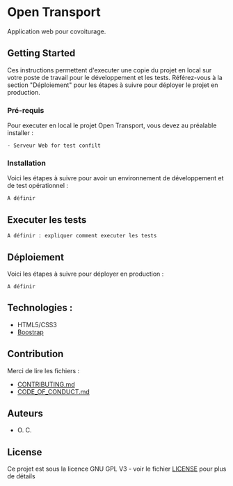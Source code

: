 # Open Transport

Application web pour covoiturage.

## Getting Started

Ces instructions permettent d'executer une copie du projet en local sur votre poste de travail pour le développement et les tests. Référez-vous à la section "Déploiement" pour les étapes à suivre pour déployer le projet en production.

### Pré-requis

Pour executer en local le projet Open Transport, vous devez au préalable installer :

```
- Serveur Web for test confilt

```

### Installation

Voici les étapes à suivre pour avoir un environnement de développement et de test opérationnel :

```
A définir
```

## Executer les tests

```
A définir : expliquer comment executer les tests
```

## Déploiement

Voici les étapes à suivre pour déployer en production :

```
A définir
```

## Technologies :

- HTML5/CSS3
- [Boostrap](https://getbootstrap.com/)

## Contribution

Merci de lire les fichiers :

- [CONTRIBUTING.md](https://github.com/OpenClassrooms-Student-Center/7688581-Expert-Git-GitHub/blob/main/CONTRIBUTING.md)
- [CODE_OF_CONDUCT.md](https://github.com/OpenClassrooms-Student-Center/7688581-Expert-Git-GitHub/blob/main/CONTRIBUTING.md)

## Auteurs

- O. C.

## License

Ce projet est sous la licence GNU GPL V3 - voir le fichier [LICENSE](LICENSE) pour plus de détails
